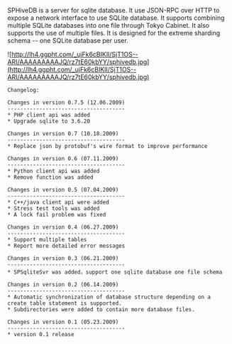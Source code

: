 SPHiveDB is a server for sqlite database. It use JSON-RPC over HTTP to expose a network interface to use SQLite database. It supports combining multiple SQLite databases into one file through Tokyo Cabinet. It also supports the use of multiple files. It is designed for the extreme sharding schema -- one SQLite database per user.

![http://lh4.ggpht.com/_ujFk6cBIKlI/SjT1OS--ARI/AAAAAAAAAJQ/rz7tE60kbYY/sphivedb.jpg](http://lh4.ggpht.com/_ujFk6cBIKlI/SjT1OS--ARI/AAAAAAAAAJQ/rz7tE60kbYY/sphivedb.jpg)

```
Changelog:

Changes in version 0.7.5 (12.06.2009)
-------------------------------------
* PHP client api was added
* Upgrade sqlite to 3.6.20

Changes in version 0.7 (10.18.2009)
-------------------------------------
* Replace json by protobuf's wire format to improve performance

Changes in version 0.6 (07.11.2009)
-------------------------------------
* Python client api was added
* Remove function was added

Changes in version 0.5 (07.04.2009)
-------------------------------------
* C++/java client api were added
* Stress test tools was added
* A lock fail problem was fixed

Changes in version 0.4 (06.27.2009)
-------------------------------------
* Support multiple tables
* Report more detailed error messages

Changes in version 0.3 (06.21.2009)
-------------------------------------
* SPSqliteSvr was added，support one sqlite database one file schema

Changes in version 0.2 (06.14.2009)
-------------------------------------
* Automatic synchronization of database structure depending on a create table statement is supported. 
* Subdirectories were added to contain more database files.

Changes in version 0.1 (05.23.2009)
-------------------------------------
* version 0.1 release

```